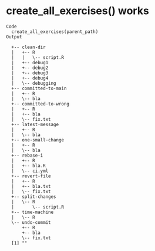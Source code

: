 # create_all_exercises() works

    Code
      create_all_exercises(parent_path)
    Output
      
      +-- clean-dir
      |   +-- R
      |   |   \-- script.R
      |   +-- debug1
      |   +-- debug2
      |   +-- debug3
      |   +-- debug4
      |   \-- debugging
      +-- committed-to-main
      |   +-- R
      |   \-- bla
      +-- committed-to-wrong
      |   +-- R
      |   +-- bla
      |   \-- fix.txt
      +-- latest-message
      |   +-- R
      |   \-- bla
      +-- one-small-change
      |   +-- R
      |   \-- bla
      +-- rebase-i
      |   +-- R
      |   +-- bla.R
      |   \-- ci.yml
      +-- revert-file
      |   +-- R
      |   +-- bla.txt
      |   \-- fix.txt
      +-- split-changes
      |   \-- R
      |       \-- script.R
      +-- time-machine
      |   \-- R
      \-- undo-commit
          +-- R
          +-- bla
          \-- fix.txt
      [1] ""

